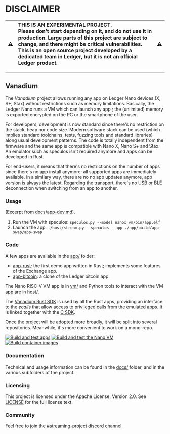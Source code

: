 # DISCLAIMER

:warning: | THIS IS AN EXPERIMENTAL PROJECT.<br/>Please don't start depending on it, and do not use it in production. Large parts of this project are subject to change, and there might be critical vulnerabilities.<br/>This is an open source project developed by a dedicated team in Ledger, but it is not an official Ledger product. | :warning:
:---: | :--- | :---

---

## Vanadium

The *Vanadium* project allows running any app on Ledger Nano devices (X, S+, Stax) without restrictions such as memory limitations. Basically, the Ledger Nano runs a VM which can launch any app ; the (unlimited) memory is exported encrypted on the PC or the smartphone of the user.

For developers, development is now standard since there's no restriction on the stack, heap nor code size. Modern software stack can be used (which implies standard toolchains, tests, fuzzing tools and standard libraries) along usual development patterns. The code is totally independent from the firmware and the same app is compatible with Nano X, Nano S+ and Stax. An emulator such as speculos isn't required anymore and apps can be developed in Rust.

For end-users, it means that there's no restrictions on the number of apps since there's no app install anymore: all supported apps are immediately available. In a similary way, there are no no app updates anymore, app version is always the latest. Regarding the transport, there's no USB or BLE deconnection when switching from an app to another.


### Usage

(Excerpt from [docs/app-dev.md](docs/app-dev.md)).

1. Run the VM with speculos: `speculos.py --model nanox vm/bin/app.elf`
2. Launch the app: `./host/stream.py --speculos --app ./app/build/app-swap/app-swap`


### Code

A few apps are available in the [app/](app/) folder:

- [app-rust](app/app-rust/): the first demo app written in Rust; implements some features of the Exchange app.
- [app-bitcoin](app/app-bitcoin/): a clone of the Ledger bitcoin app.

The Nano RISC-V VM app is in [vm/](vm/) and Python tools to interact with the VM app are in [host/](host/).

The [Vanadium Rust SDK](rust-sdk) is used by all the Rust apps, providing an interface to the _ecalls_ that allow access to privileged calls from the emulated apps. It is linked together with the [C SDK](c-sdk).

Once the project will be adopted more broadly, it will be split into several repositories. Meanwhile, it's more convenient to work on a mono-repo.

[![Build and test apps](https://github.com/LedgerHQ/vanadium/actions/workflows/apps.yml/badge.svg)](https://github.com/LedgerHQ/vanadium/actions/workflows/apps.yml)
[![Build and test the Nano VM](https://github.com/LedgerHQ/vanadium/actions/workflows/vm.yml/badge.svg)](https://github.com/LedgerHQ/vanadium/actions/workflows/vm.yml)
[![Build container images](https://github.com/LedgerHQ/vanadium/actions/workflows/build-packages.yml/badge.svg)](https://github.com/LedgerHQ/vanadium/actions/workflows/build-packages.yml)


### Documentation

Technical and usage information can be found in the [docs/](docs/) folder, and in the various subfolders of the project.


### Licensing

This project is licensed under the Apache License, Version 2.0. See [LICENSE](LICENSE) for the full license text.


### Community

Feel free to join the [#streaming-project](https://discord.com/channels/885256081289379850/1052612612837355682) discord channel.
